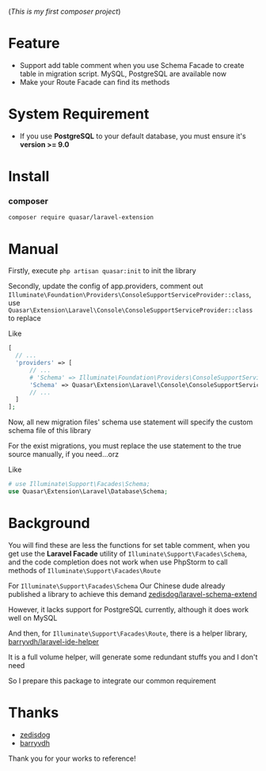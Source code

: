 (*This is my first composer project*)

# Feature

* Support add table comment when you use Schema Facade to create table in migration script. MySQL, PostgreSQL are available now
* Make your Route Facade can find its methods

# System Requirement

* If you use **PostgreSQL** to your default database, you must ensure it's **version >= 9.0**

# Install

### composer

`composer require quasar/laravel-extension`

# Manual

Firstly, execute `php artisan quasar:init` to init the library

Secondly, update the config of app.providers, comment out `Illuminate\Foundation\Providers\ConsoleSupportServiceProvider::class`, use `Quasar\Extension\Laravel\Console\ConsoleSupportServiceProvider::class` to replace

Like
```PHP
[
  // ...
  'providers' => [
      // ...
      # 'Schema' => Illuminate\Foundation\Providers\ConsoleSupportServiceProvider::class,
      'Schema' => Quasar\Extension\Laravel\Console\ConsoleSupportServiceProvider::class,
      // ...
  ]
];
```

Now, all new migration files' schema use statement will specify the custom schema file of this library

For the exist migrations, you must replace the use statement to the true source manually, if you need...orz

Like

```php
# use Illuminate\Support\Facades\Schema;
use Quasar\Extension\Laravel\Database\Schema;
```



# Background

You will find these are less the functions for set table comment, when you get use the **Laravel Facade** utility of `Illuminate\Support\Facades\Schema`, and the code completion does not work when use PhpStorm to call methods of `Illuminate\Support\Facades\Route` 

For `Illuminate\Support\Facades\Schema` Our Chinese dude already published a library to achieve this demand [zedisdog/laravel-schema-extend](https://github.com/zedisdog/laravel-schema-extend)

However, it lacks support for PostgreSQL currently, although it does work well on MySQL

And then, for `Illuminate\Support\Facades\Route`, there is a helper library, [barryvdh/laravel-ide-helper](https://github.com/barryvdh/laravel-ide-helper)

It is a full volume helper, will generate some redundant stuffs you and I don't need  

So I prepare this package to integrate our common requirement

# Thanks

* [zedisdog](https://github.com/zedisdog)
* [barryvdh](https://github.com/barryvdh)

Thank you for your works to reference!